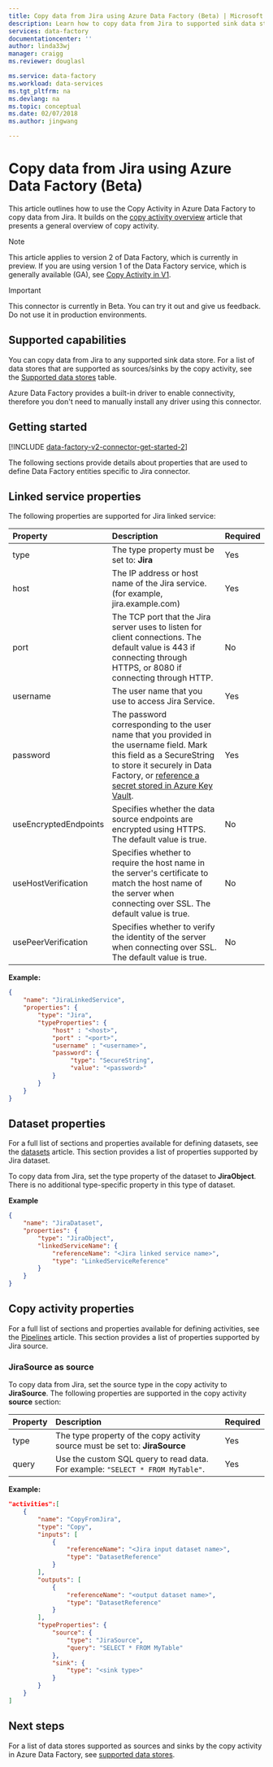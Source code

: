 ```yaml
---
title: Copy data from Jira using Azure Data Factory (Beta) | Microsoft Docs
description: Learn how to copy data from Jira to supported sink data stores by using a copy activity in an Azure Data Factory pipeline.
services: data-factory
documentationcenter: ''
author: linda33wj
manager: craigg
ms.reviewer: douglasl

ms.service: data-factory
ms.workload: data-services
ms.tgt_pltfrm: na
ms.devlang: na
ms.topic: conceptual
ms.date: 02/07/2018
ms.author: jingwang

---
```

# Copy data from Jira using Azure Data Factory (Beta)

This article outlines how to use the Copy Activity in Azure Data Factory to copy data from Jira. It builds on the [copy activity overview](copy-activity-overview.md) article that presents a general overview of copy activity.

> [!NOTE]
> This article applies to version 2 of Data Factory, which is currently in preview. If you are using version 1 of the Data Factory service, which is generally available (GA), see [Copy Activity in V1](v1/data-factory-data-movement-activities.md).

> [!IMPORTANT]
> This connector is currently in Beta. You can try it out and give us feedback. Do not use it in production environments.

## Supported capabilities

You can copy data from Jira to any supported sink data store. For a list of data stores that are supported as sources/sinks by the copy activity, see the [Supported data stores](copy-activity-overview.md#supported-data-stores-and-formats) table.

Azure Data Factory provides a built-in driver to enable connectivity, therefore you don't need to manually install any driver using this connector.

## Getting started

[!INCLUDE [data-factory-v2-connector-get-started-2](../../includes/data-factory-v2-connector-get-started-2.md)]

The following sections provide details about properties that are used to define Data Factory entities specific to Jira connector.

## Linked service properties

The following properties are supported for Jira linked service:

| Property | Description | Required |
|:--- |:--- |:--- |
| type | The type property must be set to: **Jira** | Yes |
| host | The IP address or host name of the Jira service. (for example, jira.example.com)  | Yes |
| port | The TCP port that the Jira server uses to listen for client connections. The default value is 443 if connecting through HTTPS, or 8080 if connecting through HTTP.  | No |
| username | The user name that you use to access Jira Service.  | Yes |
| password | The password corresponding to the user name that you provided in the username field. Mark this field as a SecureString to store it securely in Data Factory, or [reference a secret stored in Azure Key Vault](store-credentials-in-key-vault.md). | Yes |
| useEncryptedEndpoints | Specifies whether the data source endpoints are encrypted using HTTPS. The default value is true.  | No |
| useHostVerification | Specifies whether to require the host name in the server's certificate to match the host name of the server when connecting over SSL. The default value is true.  | No |
| usePeerVerification | Specifies whether to verify the identity of the server when connecting over SSL. The default value is true.  | No |

**Example:**

```json
{
    "name": "JiraLinkedService",
    "properties": {
        "type": "Jira",
        "typeProperties": {
            "host" : "<host>",
            "port" : "<port>",
            "username" : "<username>",
            "password": {
                 "type": "SecureString",
                 "value": "<password>"
            }
        }
    }
}
```

## Dataset properties

For a full list of sections and properties available for defining datasets, see the [datasets](concepts-datasets-linked-services.md) article. This section provides a list of properties supported by Jira dataset.

To copy data from Jira, set the type property of the dataset to **JiraObject**. There is no additional type-specific property in this type of dataset.

**Example**

```json
{
    "name": "JiraDataset",
    "properties": {
        "type": "JiraObject",
        "linkedServiceName": {
            "referenceName": "<Jira linked service name>",
            "type": "LinkedServiceReference"
        }
    }
}
```

## Copy activity properties

For a full list of sections and properties available for defining activities, see the [Pipelines](concepts-pipelines-activities.md) article. This section provides a list of properties supported by Jira source.

### JiraSource as source

To copy data from Jira, set the source type in the copy activity to **JiraSource**. The following properties are supported in the copy activity **source** section:

| Property | Description | Required |
|:--- |:--- |:--- |
| type | The type property of the copy activity source must be set to: **JiraSource** | Yes |
| query | Use the custom SQL query to read data. For example: `"SELECT * FROM MyTable"`. | Yes |

**Example:**

```json
"activities":[
    {
        "name": "CopyFromJira",
        "type": "Copy",
        "inputs": [
            {
                "referenceName": "<Jira input dataset name>",
                "type": "DatasetReference"
            }
        ],
        "outputs": [
            {
                "referenceName": "<output dataset name>",
                "type": "DatasetReference"
            }
        ],
        "typeProperties": {
            "source": {
                "type": "JiraSource",
                "query": "SELECT * FROM MyTable"
            },
            "sink": {
                "type": "<sink type>"
            }
        }
    }
]
```

## Next steps
For a list of data stores supported as sources and sinks by the copy activity in Azure Data Factory, see [supported data stores](copy-activity-overview.md#supported-data-stores-and-formats).
